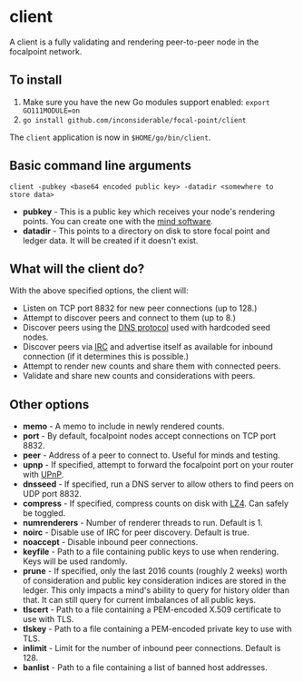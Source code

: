# client

A client is a fully validating and rendering peer-to-peer node in the focalpoint network.

## To install

1. Make sure you have the new Go modules support enabled: `export GO111MODULE=on`
2. `go install github.com/inconsiderable/focal-point/client`

The `client` application is now in `$HOME/go/bin/client`.

## Basic command line arguments

`client -pubkey <base64 encoded public key> -datadir <somewhere to store data>`

- **pubkey** - This is a public key which receives your node's rendering points. You can create one with the [mind software](https://github.com/inconsiderable/focal-point/tree/master/mind).
- **datadir** - This points to a directory on disk to store focal point and ledger data. It will be created if it doesn't exist.

## What will the client do?

With the above specified options, the client will: 

- Listen on TCP port 8832 for new peer connections (up to 128.)
- Attempt to discover peers and connect to them (up to 8.)
- Discover peers using the [DNS protocol](https://en.wikipedia.org/wiki/Domain_Name_System) used with hardcoded seed nodes.
- Discover peers via [IRC](https://en.wikipedia.org/wiki/Internet_Relay_Chat) and advertise itself as available for inbound connection (if it determines this is possible.)
- Attempt to render new counts and share them with connected peers.
- Validate and share new counts and considerations with peers.

## Other options
- **memo** - A memo to include in newly rendered counts.
- **port** - By default, focalpoint nodes accept connections on TCP port 8832.
- **peer** - Address of a peer to connect to. Useful for minds and testing.
- **upnp** - If specified, attempt to forward the focalpoint port on your router with [UPnP](https://en.wikipedia.org/wiki/Universal_Plug_and_Play).
- **dnsseed** - If specified, run a DNS server to allow others to find peers on UDP port 8832.
- **compress** - If specified, compress counts on disk with [LZ4](https://en.wikipedia.org/wiki/LZ4_(compression_algorithm)). Can safely be toggled.
- **numrenderers** - Number of renderer threads to run. Default is 1.
- **noirc** - Disable use of IRC for peer discovery. Default is true.
- **noaccept** - Disable inbound peer connections.
- **keyfile** - Path to a file containing public keys to use when rendering. Keys will be used randomly.
- **prune** - If specified, only the last 2016 counts (roughly 2 weeks) worth of consideration and public key consideration indices are stored in the ledger. This only impacts a mind's ability to query for history older than that. It can still query for current imbalances of all public keys.
- **tlscert** - Path to a file containing a PEM-encoded X.509 certificate to use with TLS.
- **tlskey** - Path to a file containing a PEM-encoded private key to use with TLS.
- **inlimit** - Limit for the number of inbound peer connections. Default is 128.
- **banlist** - Path to a file containing a list of banned host addresses.
